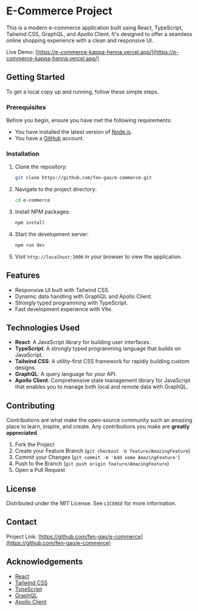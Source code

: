 # E-Commerce Project

This is a modern e-commerce application built using React, TypeScript, Tailwind CSS, GraphQL, and Apollo Client. It's designed to offer a seamless online shopping experience with a clean and responsive UI.

Live Demo: [https://e-commerce-kappa-henna.vercel.app/](https://e-commerce-kappa-henna.vercel.app/)

## Getting Started

To get a local copy up and running, follow these simple steps.

### Prerequisites

Before you begin, ensure you have met the following requirements:

- You have installed the latest version of [Node.js](https://nodejs.org/).
- You have a [GitHub](https://github.com) account.

### Installation

1. Clone the repository:
   ```sh
   git clone https://github.com/fen-gao/e-commerce.git
   ```
2. Navigate to the project directory:
   ```sh
   cd e-commerce
   ```
3. Install NPM packages:
   ```sh
   npm install
   ```
4. Start the development server:
   ```sh
   npm run dev
   ```
5. Visit `http://localhost:3000` in your browser to view the application.

## Features

- Responsive UI built with Tailwind CSS.
- Dynamic data handling with GraphQL and Apollo Client.
- Strongly typed programming with TypeScript.
- Fast development experience with Vite.

## Technologies Used

- **React**: A JavaScript library for building user interfaces.
- **TypeScript**: A strongly typed programming language that builds on JavaScript.
- **Tailwind CSS**: A utility-first CSS framework for rapidly building custom designs.
- **GraphQL**: A query language for your API.
- **Apollo Client**: Comprehensive state management library for JavaScript that enables you to manage both local and remote data with GraphQL.

## Contributing

Contributions are what make the open-source community such an amazing place to learn, inspire, and create. Any contributions you make are **greatly appreciated**.

1. Fork the Project
2. Create your Feature Branch (`git checkout -b feature/AmazingFeature`)
3. Commit your Changes (`git commit -m 'Add some AmazingFeature'`)
4. Push to the Branch (`git push origin feature/AmazingFeature`)
5. Open a Pull Request

## License

Distributed under the MIT License. See `LICENSE` for more information.

## Contact

Project Link: [https://github.com/fen-gao/e-commerce](https://github.com/fen-gao/e-commerce)

## Acknowledgements

- [React](https://reactjs.org/)
- [Tailwind CSS](https://tailwindcss.com/)
- [TypeScript](https://www.typescriptlang.org/)
- [GraphQL](https://graphql.org/)
- [Apollo Client](https://www.apollographql.com/docs/react/)
